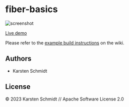 # fiber-basics

![screenshot](https://raw.githubusercontent.com/thi-ng/umbrella/develop/assets/examples/fiber-basics.png)

[Live demo](http://demo.thi.ng/umbrella/fiber-basics/)

Please refer to the [example build instructions](https://github.com/thi-ng/umbrella/wiki/Example-build-instructions) on the wiki.

## Authors

- Karsten Schmidt

## License

&copy; 2023 Karsten Schmidt // Apache Software License 2.0
